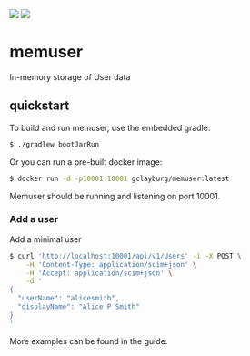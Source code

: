 [![](https://images.microbadger.com/badges/version/gclayburg/memuser.svg)](https://microbadger.com/images/gclayburg/memuser "Get your own version badge on microbadger.com") [![](https://images.microbadger.com/badges/image/gclayburg/memuser.svg)](https://microbadger.com/images/gclayburg/memuser "Get your own image badge on microbadger.com")

# memuser
In-memory storage of User data

## quickstart

To build and run memuser, use the embedded gradle:

```bash
$ ./gradlew bootJarRun
```

Or you can run a pre-built docker image:

```bash
$ docker run -d -p10001:10001 gclayburg/memuser:latest
```

Memuser should be running and listening on port 10001.

### Add a user

Add a minimal user
```bash
$ curl 'http://localhost:10001/api/v1/Users' -i -X POST \
    -H 'Content-Type: application/scim+json' \
    -H 'Accept: application/scim+json' \
    -d '
{
  "userName": "alicesmith",
  "displayName": "Alice P Smith"
}
'
```

More examples can be found in the guide.


